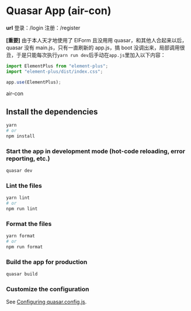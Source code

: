 # Quasar App (air-con)

**url**
登录：/login
注册：/register

**[重要]**
由于本人天才地使用了 ElForm 且没用用 quasar，和其他人合起来以后，quasar 没有 main.js，只有一直刷新的 app.js，搞 boot 没调出来，局部调用很丑，于是只能每次执行`yarn run dev`后手动在`app.js`里加入以下内容：

```js
import ElementPlus from "element-plus";
import "element-plus/dist/index.css";

app.use(ElementPlus);
```

air-con

## Install the dependencies

```bash
yarn
# or
npm install
```

### Start the app in development mode (hot-code reloading, error reporting, etc.)

```bash
quasar dev
```

### Lint the files

```bash
yarn lint
# or
npm run lint
```

### Format the files

```bash
yarn format
# or
npm run format
```

### Build the app for production

```bash
quasar build
```

### Customize the configuration

See [Configuring quasar.config.js](https://v2.quasar.dev/quasar-cli-vite/quasar-config-js).
